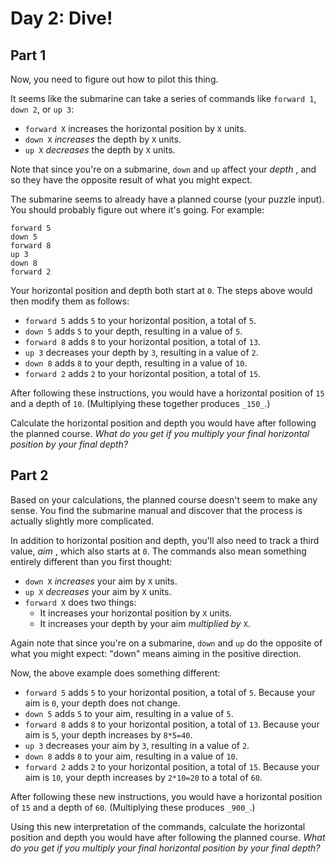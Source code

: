 # Day 2: Dive!


## Part 1
Now, you need to figure out how to pilot this thing.

It seems like the submarine can take a series of commands like `forward 1`,
`down 2`, or `up 3`:

  * `forward X` increases the horizontal position by `X` units.
  * `down X` _increases_ the depth by `X` units.
  * `up X` _decreases_ the depth by `X` units.

Note that since you're on a submarine, `down` and `up` affect your _depth_ ,
and so they have the opposite result of what you might expect.

The submarine seems to already have a planned course (your puzzle input). You
should probably figure out where it's going. For example:

    
    
    forward 5
    down 5
    forward 8
    up 3
    down 8
    forward 2
    

Your horizontal position and depth both start at `0`. The steps above would
then modify them as follows:

  * `forward 5` adds `5` to your horizontal position, a total of `5`.
  * `down 5` adds `5` to your depth, resulting in a value of `5`.
  * `forward 8` adds `8` to your horizontal position, a total of `13`.
  * `up 3` decreases your depth by `3`, resulting in a value of `2`.
  * `down 8` adds `8` to your depth, resulting in a value of `10`.
  * `forward 2` adds `2` to your horizontal position, a total of `15`.

After following these instructions, you would have a horizontal position of
`15` and a depth of `10`. (Multiplying these together produces `_150_`.)

Calculate the horizontal position and depth you would have after following the
planned course. _What do you get if you multiply your final horizontal
position by your final depth?_




## Part 2


Based on your calculations, the planned course doesn't seem to make any sense.
You find the submarine manual and discover that the process is actually
slightly more complicated.

In addition to horizontal position and depth, you'll also need to track a
third value, _aim_ , which also starts at `0`. The commands also mean
something entirely different than you first thought:

  * `down X` _increases_ your aim by `X` units.
  * `up X` _decreases_ your aim by `X` units.
  * `forward X` does two things:
    * It increases your horizontal position by `X` units.
    * It increases your depth by your aim _multiplied by_ `X`.

Again note that since you're on a submarine, `down` and `up` do the opposite
of what you might expect: "down" means aiming in the positive direction.

Now, the above example does something different:

  * `forward 5` adds `5` to your horizontal position, a total of `5`. Because your aim is `0`, your depth does not change.
  * `down 5` adds `5` to your aim, resulting in a value of `5`.
  * `forward 8` adds `8` to your horizontal position, a total of `13`. Because your aim is `5`, your depth increases by `8*5=40`.
  * `up 3` decreases your aim by `3`, resulting in a value of `2`.
  * `down 8` adds `8` to your aim, resulting in a value of `10`.
  * `forward 2` adds `2` to your horizontal position, a total of `15`. Because your aim is `10`, your depth increases by `2*10=20` to a total of `60`.

After following these new instructions, you would have a horizontal position
of `15` and a depth of `60`. (Multiplying these produces `_900_`.)

Using this new interpretation of the commands, calculate the horizontal
position and depth you would have after following the planned course. _What do
you get if you multiply your final horizontal position by your final depth?_


